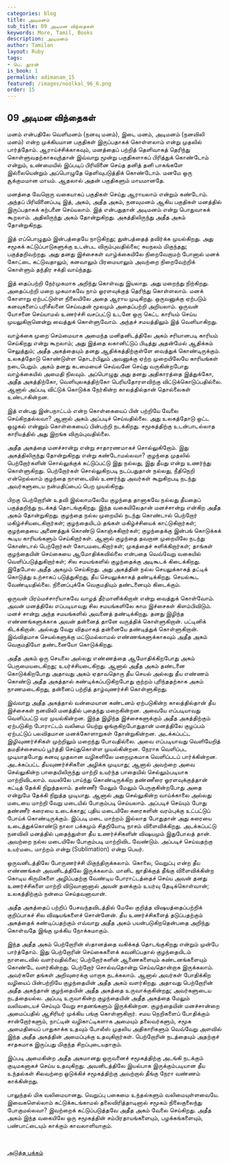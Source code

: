 ```yaml
---
categories: blog
title: அடிமனம்
sub_title: 09 ﻿அடிமன விந்தைகள்
keywords: More, Tamil, Books
description: அடிமனம்
author: Tamilan
layout: Ruby
tags:
- பெ. தூரன்
is_book: 1
permalink: adimanam_15
featured: /images/noolkal_96_6.png
order: 15
---
```



## 09 ﻿அடிமன விந்தைகள்

மனம் என்பதிலே வெளிமனம் (நனவு மனம்), இடை மனம், அடிமனம் (நனவிலி மனம்) என்ற முக்கியமான பகுதிகள் இருப்பதாகக் கொள்ளலாம் என்று முதலில் பார்த்தோம். ஆராய்ச்சிக்காகவும், மனத்தைப் பற்றித் தெளிவாகத் தெரிந்து கொள்ளுவதற்காகவுந்தான் இவ்வாறு மூன்று பகுதிகளாகப் பிரித்துக் கொண்டோம் என்றும், உண்மையில் இப்படிப் பிரிவினை செய்த தனித் தனி பாகங்களே இல்லையென்றும் அப்பொழுதே தெளிவுபடுத்திக் கொண்டோம். மனமே ஒரு சூக்குமமான மாயம். ஆதலால் அதன் பகுதிகளும் மாயமானதே.

மனத்தை வேறொரு வகையாகப் பகுதிகள் செய்து ஆராயலாம் என்றும் கண்டோம். அந்தப் பிரிவினைப்படி இத், அகம், அதீத அகம், நனவுமனம் ஆகிய பகுதிகள் மனத்தில் இருப்பதாகக் கற்பனை செய்யலாம். இத் என்பதுதான் அடிமனம் என்று பொதுவாகக் கூறலாம். அதிலிருந்து அகம் தோன்றுகிறது. அகத்திலிருந்து அதீத அகம் தோன்றுகிறது.

இத் எப்பொழுதும் இன்பத்தையே நாடுகிறது; துன்பத்தைத் தவிர்க்க முயல்கிறது. அது சமூகக் கட்டுப்பாடுகளுக்கு உடன்பட விரும்புவதில்லை; சுயநலம் மிகுந்தது; பகுத்தறிவற்றது. அது தனது இச்சைகள் வாழ்க்கையிலே நிறைவேறாமற் போனால் மனக் கோட்டை கட்டுவதாலும், கனவாலும் பிரமையாலும் அவற்றை நிறைவேற்றிக் கொள்ளும் தந்திர சக்தி வாய்ந்தது.

இத் தைப்பற்றி நேர்முகமாக அறிந்து கொள்வது இயலாது. அது மறைந்து நிற்கிறது. அதைப்பற்றி மறை முகமாகவே நாம் ஓரளவுக்குத் தெரிந்து கொள்ளலாம். மனக் கோளாறு ஏற்பட்டுள்ள நிலையிலே அதை ஆராய முடிகிறது. ஒருவனுக்கு ஏற்படும் கனவுகளைப் பரிசீலனை செய்வதன் மூலமும் அதைப்பற்றி அறியலாம். ஒருவன் யோசனை செய்யாமல் உணர்ச்சி வசப்பட்டு உடனே ஒரு கெட்ட காரியம் செய்ய முயலுகிறானென்று வைத்துக் கொள்ளுவோம். அந்தச் சமயத்திலும் இத் வெளியாகிறது.

வாழ்க்கை முறை செம்மையாக அமைந்த மனிதனிடத்திலே அகம் சரியானபடி காரியம் செய்கிறது என்று கூறலாம்; அது இத்தை லகானிட்டுப் பிடித்து அதன்மேல் ஆதிக்கம் செலுத்தும்; அதீத அகத்தையும் தனது ஆதிக்கத்திற்குள்ளே வைத்துக் கொண்டிருக்கும். உலகத்தோடு கொண்டுள்ள தொடர்பிலும் அவனுக்கு ஏற்ற முறையிலேயே காரியங்கள் நடைபெறும். அகம் தனது கடமையைச் செவ்வனே செய்து வருகின்றபோது வாழ்க்கையில் அமைதி நிலவும். அப்பொழுது அது தனது அதிகாரத்தை இத்துக்கோ, அதீத அகத்திற்கோ, வெளியுலகத்திற்கோ பெரியதோரளவிற்கு விட்டுக்கொடுப்பதில்லை. ஆனால் அப்படி விட்டுக் கொடுக்க நேர்கின்ற காலத்தில்தான் தொல்லைகள் உண்டாகின்றன.

இத் என்பது இன்பநாட்டம் என்ற கொள்கையைப் பின் பற்றியே வேலை செய்கிறதல்லவா? ஆனால் அகம் அப்படிச் செய்வதில்லை. அது உலகத்தோடு ஒட்ட ஒழுகல் என்னும் கொள்கையைப் பின்பற்றி நடக்கிறது. சமூகத்திற்கு உடன்பாடல்லாத காரியத்தில் அது இறங்க விரும்புவதில்லை.

அதீத அகத்தை மனச்சான்று என்று சாதாரணமாகச் சொல்லுகிறோம். இது அகத்திலிருந்து தோன்றுகிறது என்று கண்டோமல்லவா? குழந்தை முதலில் பெற்றோர்களின் சொல்லுக்குக் கட்டுப்பட்டு இது நல்லது, இது தீயது என்று உணர்ந்து கொள்ளுகிறது. பெற்றோர்கள் சொல்லுகிறபடி நடப்பதுதான் நல்லது, நீதிநெறி என்றெல்லாம் குழந்தை நாளடைவில் உணர்ந்து அவர்கள் கூறுகிறபடி நடந்து அவர்களுடைய நன்மதிப்பைப் பெற முயல்கிறது.

பிறகு பெற்றோரின் உதவி இல்லாமலேயே குழந்தை தானாகவே நல்லது தீயதைப் பகுத்தறிந்து நடக்கத் தொடங்குகிறது. இந்த வகையிலேதான் மனச்சான்று என்கிற அதீத அகம் தோன்றுகிறது. குழந்தை நல்ல முறையில் நடந்து கொண்டால் பெற்றோர் மகிழ்ச்சியடைகிறார்கள்; குழந்தையிடம் தங்கள் மகிழ்ச்சியைக் காட்டுகிறார்கள்; குழந்தையை அணைத்துக் கொண்டு கொஞ்சுகிறார்கள்; குழந்தைக்கு இன்பங் கொடுக்கக் கூடிய காரியங்களும் செய்கிறார்கள். ஆனால் குழந்தை தவறான முறையிலே நடந்து கொண்டால் பெற்றோர்கள் கோபமடைகிறார்கள்; முகத்தைச் சுளிக்கிறார்கள்; தாங்கள் குழந்தையின் செய்கையை ஆமோதிக்கவில்லை என்பதை வெவ்வேறு வகையில் வெளிப்படுத்துகிறார்கள்; சில சமயங்களில் குழந்தைக்கு அடிகூடக் கிடைக்கிறது. இதேபோல அதீத அகமும் செய்கிறது. அது அகத்தின் நல்ல செயலுக்காகத் தட்டிக் கொடுத்து உற்சாகப் படுத்துகிறது, தீய செயலுக்காகத் தண்டிக்கிறது. செயல்கூட வேண்டியதில்லை. நினைப்புக்கே வெகுமதியும் தண்டனையும் கிடைக்கும்.

ஒருவன் பிரம்மச்சாரியாகவே வாழத் தீர்மானிக்கிறான் என்று வைத்துக் கொள்வோம். அவன் மனத்திலே எப்படியாவது சில சமயங்களிலே காம இச்சைகள் கிளம்பிவிடும். மனச் சான்று அந்த சமயங்களில் அவனைத் தண்டிக்கிறது. தனது இழிந்த எண்ணங்களுக்காக அவன் தன்னைத் தானே வருத்திக் கொள்ளுகிறான். பட்டினிக் கிடக்கிறான். அல்லது வேறு விதமாகத் தன்னையே தண்டித்துக் கொள்ளுகிறான். இவ்விதமாக செயல்களுக்கு மட்டுமல்லாமல் எண்ணங்களுக்காகவும் அதீத அகம் வெகுமதியோ தண்டனையோ கொடுக்கிறது.

அதீத அகம் ஒரு செயலை அல்லது எண்ணத்தை ஆமோதிக்கிறபோது அகம் பெருமையடைகிறது; உயர்ச்சியடைகிறது. ஆனால் அதீத அகம் தண்டனை கொடுக்கிறபோது அதாவது அகம் ஏதாவதொரு தீய செயல் அல்லது தீய எண்ணம் கொண்டு அதீத அகத்தால் கண்டிக்கப்படுகிறபோது குற்றம் புரிந்ததற்காக அகம் நாணமடைகிறது, தன்னைப் பற்றித் தாழ்வுணர்ச்சி கொள்ளுகிறது.

இவ்வாறு அதீத அகத்தால் வன்மையான கண்டனம் ஏற்படுகின்ற காலத்தில்தான் தீய இச்சைகள் நனவிலி மனத்தில் புதைந்து மறைகின்றன. அவையே எப்படியாவது வெளிப்பட்டு வர முயல்கின்றன. இந்த இழிந்த இச்சைகளுக்கும் அதீத அகத்திற்கும் ஏற்படுகிற போராட்டம் வலிமை யெற்று ஓங்குகிறபோதுதான் மனத்திலே குழப்பம் ஏற்பட்டுப் பலவிதமான மனக்கோளாறுகள் தோன்றுகின்றன. அடக்கப்பட்ட இழிவுணர்ச்சிகள் முற்றிலும் மறைந்து போவதில்லை. அவை எப்படியாவது வெளியேறித் தமதிச்சையைப் பூர்த்தி செய்துகொள்ள ﻿முயல்கின்றன. நேராக வெளிப்பட முடியாதபோது கனவு முதலான வழிகளிலே மறைமுகமாக வெளிப்படப் பார்க்கின்றன. அடக்கப்பட்ட தீயவுணர்ச்சிகளை அழிக்க முடியாது; ஆனால் அவற்றை அவை செல்லுகின்ற பாதையிலிருந்து மாற்றி உயர்ந்த பாதையில் செல்லும்படியாக மாற்றிவிடலாம். வயலிலே பாய்ந்து கொண்டிருக்கிற தண்ணீரை ஓரளவுக்குத்தான் கட்டித் தேக்கி நிறுத்தலாம். தண்ணீர் மேலும் மேலும் பெருகுகின்றபோது அதை என்றுமே தேக்கி நிறுத்த முடியாது. ஆனால் அது செல்லுகின்ற வாய்க்காலை அல்லது மடையை மாற்றி வேறு மடையில் போகும்படி செய்யலாம். அப்படிச் செய்யும் போது தண்ணீர் கரையை உடைக்காது; புதிய மடையிலே கரைகளின் வரம்புக்கு உட்பட்டுப் போய்க் கொண்டிருக்கும். இப்படி மடை மாற்றம் இல்லாத போதுதான் அது கரையை உடைத்துக்கொண்டு நாலா பக்கமும் சிதறியோடி நாசம் விளைவிக்கிறது. அடக்கப்பட்டு நனவிலி மனத்தில் புதைந்துள்ள தீய உணர்ச்சிகளின் விஷயமும் இதுபோலத் தான். அவற்றை நல்ல மடையிலே போகும்படி மாற்றிவிட வேண்டும். அப்படிச் செய்வதற்கு உயர்மடை மாற்றம் என்று (Sublimation) என்று பெயர்.

ஒருவனிடத்திலே போருணர்ச்சி மிகுந்திருக்கலாம். கொலை, வெறுப்பு என்ற தீய எண்ணங்கள் அவனிடத்திலே இருக்கலாம். மானிட ஜாதிக்குத் தீங்கு விளைவிக்கின்ற கொடிய கிருமிகளை அழிப்பதற்கு வேண்டிய போராட்டத்தைச் செய்ய அவன் தனது உணர்ச்சிகளை மாற்றி விடுவானானால் அவன் தனக்கும் உயர்வு தேடிக்கொள்வான்; உலகத்திற்கும் நன்மை செய்தவனாவான்.

அதீத அகத்தைப் பற்றிப் பேசவந்தவிடத்தில் மேலே குறித்த விஷயத்தைப்பற்றிக் குறிப்பாகச் சில விஷயங்களைச் சொன்னேன். தீய உணர்ச்சிகளைத் தடுப்பதற்கும் அகத்தைக் கண்டிப்பதற்கும் எவ்வாறு அதீத அகம் பயன்படுகிறதென்பதை அறிந்து கொள்வதே இங்கு முக்கிய நோக்கமாகும்.

இந்த அதீத அகம் பெற்றோரின் ஸ்தானத்தை வகிக்கத் தொடங்குகிறது என்றும் முன்பே பார்த்தோம். இது பெற்றோரின் செய்கைகளைக் கவனிப்பதால் குழந்தையிடம் நாளடைவில் வளர்வதில்லை; பெற்றோர்களின் ஆணைகளையும் கண்டனங்களையும் கொண்டே வளர்கின்றது. பெற்றோர் சொல்வதொன்று செய்வதொன்றாக இருக்கலாம். அவர்களே தங்கள் அறிவுரைக்கு மாறாக நடக்கலாம். ஆனால் அவர்கள் போதிக்கிற வழியைப் பின்பற்றியே குழந்தையின் அதீத அகம் வளர்கிறது. அதாவது பெற்றோரின் அதீத அகந்தான் குழந்தையின் அதீத அகத்தை உருவாக்குகின்றது; அவர்களுடைய நடத்தையல்ல. அப்படி உருவாகின்ற குழந்தையின் அதீத அகத்தை மேலும் வலிவடையச் செய்யும் வேறு சாதனங்களும் இருக்கின்றன. குழந்தையின் மனச்சான்றை அமைப்பதில் ஆசிரியர் முக்கிய பங்கு கொள்ளுகிறார். சமய நெறிகளைப் போதிக்கும் சான்றோர்களும், நாட்டின் வழிகாட்டிகளாக அமையும் தலைவர்களும், சமூக அமைதியைப் பாதுகாக்க உதவும் போலீஸ் முதலிய அதிகாரிகளும் வெவ்வேறு அளவில் இந்த அதீத அகத்தின் அமைப்புக்கு உதவுகிறார்கள். பெற்றோரின் நடத்தையும் அதற்குச் சாதகமாக இருப்பது மிகுந்த சிறப்புடையதாகும்.

இப்படி அமைகின்ற அதீத அகமானது ஒருவனைச் சமூகத்திற்கு அடங்கி நடக்கும் குடிமகனாகச் செய்ய உதவுகிறது. அவனிடத்திலே இயல்பாக இருக்கும்படியான தீய உந்தல்கள் சிலவற்றை ஒடுக்கிச் சமூகத்திற்கு அவற்றால் தீங்கு நேரா வண்ணம் காக்கின்றது.

பாலுந்தல் மிக வலிமையானது. வெறுப்பு பகைமை உந்தல்களும் வலிமையுள்ளவையே. இவைகளெல்லாம் கட்டுக்கடங்காமல் தலைவிரித்தாடினால் சமூகம் நிலைகுலைந்து போகுமல்லவா? இவற்றைக் கட்டுப்படுத்தவே அதீத அகம் வேலை செய்கிறது. அதீத அகம் இந்த வகையிலே ஒரு சமூகத்தின் சம்பிரதாயங்களையும், பழக்கங்களையும், பண்பாட்டையும் காக்கும் காவலாளியாகும்.

﻿

[அடுத்த பக்கம்](adimanam_16)